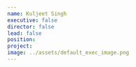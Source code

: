 ```yaml
---
name: Kuljeet Singh
executive: false
director: false
lead: false
position:  
project:  
image: ../assets/default_exec_image.png
---
```

